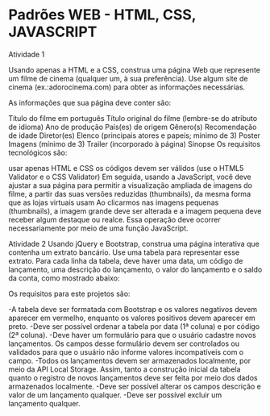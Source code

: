 # Padrões WEB - HTML, CSS, JAVASCRIPT
Atividade 1

Usando apenas a HTML e a CSS, construa uma página Web que represente um filme de cinema (qualquer um, à sua preferência). Use algum site de cinema (ex.:adorocinema.com) para obter as informações necessárias.

As informações que sua página deve conter são:

Título do filme em português
Título original do filme  (lembre-se do atributo de idioma)
Ano de produção
País(es) de origem
Gênero(s)
Recomendação de idade
Diretor(es)
Elenco (principais atores e papeis; mínimo de 3)
Poster
Imagens (mínimo de 3)
Trailer (incorporado à página)
Sinopse
Os requisitos tecnológicos são:

usar apenas HTML e CSS
os códigos devem ser válidos (use o HTML5 Validator e o CSS Validator)
Em seguida, usando a JavaScript, você deve ajustar a sua página para permitir a visualização ampliada de imagens do filme, a partir das suas versões reduzidas (thumbnails), da mesma forma que as lojas virtuais usam
Ao clicarmos nas imagens pequenas (thumbnails), a imagem grande deve ser alterada e a imagem pequena deve receber algum destaque ou realce. Essa operação deve ocorrer necessariamente por meio de uma função JavaScript.

Atividade 2
Usando jQuery e Bootstrap, construa uma página interativa que contenha um extrato bancário. Use uma tabela para representar esse extrato. Para cada linha da tabela, deve haver uma data, um código de lançamento, uma descrição do lançamento, o valor do lançamento e o saldo da conta, como mostrado abaixo:

Os requisitos para este projetos são:

-A tabela deve ser formatada com Bootstrap e os  valores negativos devem aparecer em vermelho, enquanto os valores positivos devem aparecer em preto. 
-Deve ser possível ordenar a tabela por data (1ª coluna) e por código (2ª coluna).
-Deve haver um formulário para que o usuário cadastre novos lançamentos. Os campos desse formulário devem ser controlados ou validados para que o usuário não informe valores incompatíveis com o campo.
-Todos os lançamentos devem ser armazenados localmente, por meio da API Local Storage. Assim, tanto a construção inicial da tabela quanto o registro de novos lançamentos deve ser feita por meio dos dados armazenados localmente.
-Deve ser possível alterar os campos descrição e valor de um lançamento qualquer.
-Deve ser possível excluir um lançamento qualquer.
